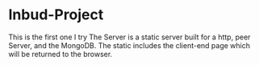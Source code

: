 # Inbud-Project
This is the first one I try
The Server is a static server built for a http, peer Server, and the MongoDB. The static includes the client-end page which will be returned to the 
browser. 
